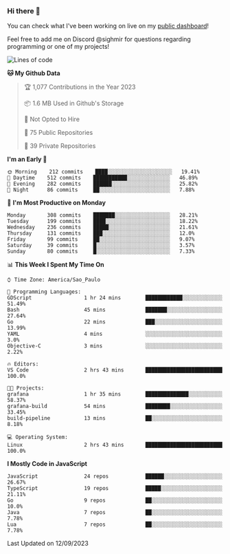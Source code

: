 ### Hi there 👋

<!--
**guicaulada/guicaulada** is a ✨ _special_ ✨ repository because its `README.md` (this file) appears on your GitHub profile.

Here are some ideas to get you started:

- 🔭 I’m currently working on ...
- 🌱 I’m currently learning ...
- 👯 I’m looking to collaborate on ...
- 🤔 I’m looking for help with ...
- 💬 Ask me about ...
- 📫 How to reach me: ...
- 😄 Pronouns: ...
- ⚡ Fun fact: ...
-->

You can check what I've been working on live on my [public dashboard](https://guicaulada.grafana.net/public-dashboards/7b7f644500ec4e6cb5d7a4e7b5ed0dab)!

Feel free to add me on Discord @sighmir for questions regarding programming or one of my projects!

<!--START_SECTION:waka-->
![Lines of code](https://img.shields.io/badge/From%20Hello%20World%20I%27ve%20Written-13.6%20million%20lines%20of%20code-blue)

**🐱 My Github Data** 

> 🏆 1,077 Contributions in the Year 2023
 > 
> 📦 1.6 MB Used in Github's Storage 
 > 
> 🚫 Not Opted to Hire
 > 
> 📜 75 Public Repositories 
 > 
> 🔑 39 Private Repositories  
 > 
**I'm an Early 🐤** 

```text
🌞 Morning    212 commits    ████░░░░░░░░░░░░░░░░░░░░░   19.41% 
🌆 Daytime    512 commits    ███████████░░░░░░░░░░░░░░   46.89% 
🌃 Evening    282 commits    ██████░░░░░░░░░░░░░░░░░░░   25.82% 
🌙 Night      86 commits     ██░░░░░░░░░░░░░░░░░░░░░░░   7.88%

```
📅 **I'm Most Productive on Monday** 

```text
Monday       308 commits    ███████░░░░░░░░░░░░░░░░░░   28.21% 
Tuesday      199 commits    ████░░░░░░░░░░░░░░░░░░░░░   18.22% 
Wednesday    236 commits    █████░░░░░░░░░░░░░░░░░░░░   21.61% 
Thursday     131 commits    ███░░░░░░░░░░░░░░░░░░░░░░   12.0% 
Friday       99 commits     ██░░░░░░░░░░░░░░░░░░░░░░░   9.07% 
Saturday     39 commits     █░░░░░░░░░░░░░░░░░░░░░░░░   3.57% 
Sunday       80 commits     █░░░░░░░░░░░░░░░░░░░░░░░░   7.33%

```


📊 **This Week I Spent My Time On** 

```text
⌚︎ Time Zone: America/Sao_Paulo

💬 Programming Languages: 
GDScript                 1 hr 24 mins        ████████████░░░░░░░░░░░░░   51.49% 
Bash                     45 mins             ███████░░░░░░░░░░░░░░░░░░   27.64% 
Go                       22 mins             ███░░░░░░░░░░░░░░░░░░░░░░   13.99% 
YAML                     4 mins              ░░░░░░░░░░░░░░░░░░░░░░░░░   3.0% 
Objective-C              3 mins              ░░░░░░░░░░░░░░░░░░░░░░░░░   2.22%

🔥 Editors: 
VS Code                  2 hrs 43 mins       █████████████████████████   100.0%

🐱‍💻 Projects: 
grafana                  1 hr 35 mins        ██████████████░░░░░░░░░░░   58.37% 
grafana-build            54 mins             ████████░░░░░░░░░░░░░░░░░   33.45% 
build-pipeline           13 mins             ██░░░░░░░░░░░░░░░░░░░░░░░   8.18%

💻 Operating System: 
Linux                    2 hrs 43 mins       █████████████████████████   100.0%

```

**I Mostly Code in JavaScript** 

```text
JavaScript               24 repos            ██████░░░░░░░░░░░░░░░░░░░   26.67% 
TypeScript               19 repos            █████░░░░░░░░░░░░░░░░░░░░   21.11% 
Go                       9 repos             ██░░░░░░░░░░░░░░░░░░░░░░░   10.0% 
Java                     7 repos             ██░░░░░░░░░░░░░░░░░░░░░░░   7.78% 
Lua                      7 repos             ██░░░░░░░░░░░░░░░░░░░░░░░   7.78%

```



 Last Updated on 12/09/2023
<!--END_SECTION:waka-->

